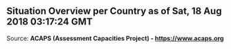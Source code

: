 ## Situation Overview per Country as of Sat, 18 Aug 2018 03:17:24 GMT

Source: **ACAPS (Assessment Capacities Project) - https://www.acaps.org**